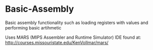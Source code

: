 # Basic-Assembly
Basic assembly functionality such as loading registers with values and performing basic artihmetic

Uses MARS (MIPS Assembler and Runtime Simulator) IDE found at: http://courses.missouristate.edu/KenVollmar/mars/
